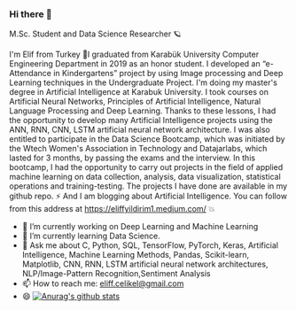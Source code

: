 ### Hi there 👋

M.Sc. Student and Data Science Researcher 🪐

I'm Elif from Turkey 🌸I graduated from Karabük University Computer Engineering Department in 2019 as an honor student. I developed an “e-Attendance in Kindergartens” project by using Image processing and Deep Learning techniques in the Undergraduate Project. I'm doing my master's degree in Artificial Intelligence at Karabuk University. I took courses on Artificial Neural Networks, Principles of Artificial Intelligence, Natural Language Processing and Deep Learning. Thanks to these lessons, I had the opportunity to develop many Artificial Intelligence projects using the ANN, RNN, CNN, LSTM artificial neural network architecture. I was also entitled to participate in the Data Science Bootcamp, which was initiated by the Wtech Women's Association in Technology and Datajarlabs, which lasted for 3 months, by passing the exams and the interview. In this bootcamp, I had the opportunity to carry out projects in the field of applied machine learning on data collection, analysis, data visualization, statistical operations and training-testing. The projects I have done are available in my github repo.  ⚡ 
And I am blogging about Artificial Intelligence. You can follow from this address at https://eliffyildirim1.medium.com/ 💥
- 🔭 I’m currently working on Deep Learning and Machine Learning
- 🌱 I’m currently learning Data Science.
- 💬 Ask me about C, Python, SQL, TensorFlow, PyTorch, Keras, Artificial Intelligence, Machine Learning Methods, Pandas, Scikit-learn, Matplotlib, CNN, RNN, LSTM artificial neural network architectures, NLP/Image-Pattern Recognition,Sentiment Analysis
- 📫 How to reach me: eliff.celikel@gmail.com
- 😄 
[![Anurag's github stats](https://github-readme-stats.vercel.app/api?username=eliffyildirim1)](https://github.com/anuraghazra/github-readme-stats)



